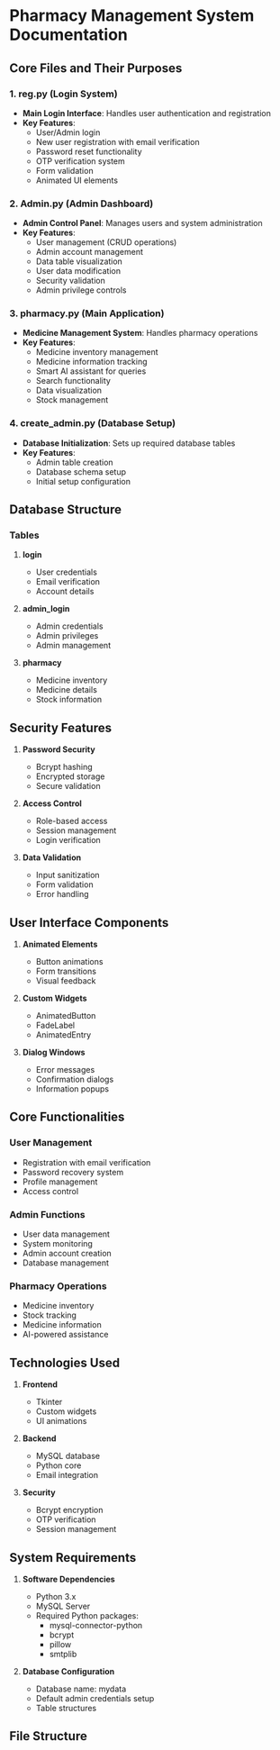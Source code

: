 # Pharmacy Management System Documentation

## Core Files and Their Purposes

### 1. reg.py (Login System)
- **Main Login Interface**: Handles user authentication and registration
- **Key Features**:
  - User/Admin login
  - New user registration with email verification
  - Password reset functionality
  - OTP verification system
  - Form validation
  - Animated UI elements

### 2. Admin.py (Admin Dashboard)
- **Admin Control Panel**: Manages users and system administration
- **Key Features**:
  - User management (CRUD operations)
  - Admin account management
  - Data table visualization
  - User data modification
  - Security validation
  - Admin privilege controls

### 3. pharmacy.py (Main Application)
- **Medicine Management System**: Handles pharmacy operations
- **Key Features**:
  - Medicine inventory management
  - Medicine information tracking
  - Smart AI assistant for queries
  - Search functionality
  - Data visualization
  - Stock management

### 4. create_admin.py (Database Setup)
- **Database Initialization**: Sets up required database tables
- **Key Features**:
  - Admin table creation
  - Database schema setup
  - Initial setup configuration

## Database Structure

### Tables
1. **login**
   - User credentials
   - Email verification
   - Account details

2. **admin_login**
   - Admin credentials
   - Admin privileges
   - Admin management

3. **pharmacy**
   - Medicine inventory
   - Medicine details
   - Stock information

## Security Features

1. **Password Security**
   - Bcrypt hashing
   - Encrypted storage
   - Secure validation

2. **Access Control**
   - Role-based access
   - Session management
   - Login verification

3. **Data Validation**
   - Input sanitization
   - Form validation
   - Error handling

## User Interface Components

1. **Animated Elements**
   - Button animations
   - Form transitions
   - Visual feedback

2. **Custom Widgets**
   - AnimatedButton
   - FadeLabel
   - AnimatedEntry

3. **Dialog Windows**
   - Error messages
   - Confirmation dialogs
   - Information popups

## Core Functionalities

### User Management
- Registration with email verification
- Password recovery system
- Profile management
- Access control

### Admin Functions
- User data management
- System monitoring
- Admin account creation
- Database management

### Pharmacy Operations
- Medicine inventory
- Stock tracking
- Medicine information
- AI-powered assistance

## Technologies Used

1. **Frontend**
   - Tkinter
   - Custom widgets
   - UI animations

2. **Backend**
   - MySQL database
   - Python core
   - Email integration

3. **Security**
   - Bcrypt encryption
   - OTP verification
   - Session management

## System Requirements

1. **Software Dependencies**
   - Python 3.x
   - MySQL Server
   - Required Python packages:
     - mysql-connector-python
     - bcrypt
     - pillow
     - smtplib

2. **Database Configuration**
   - Database name: mydata
   - Default admin credentials setup
   - Table structures

## File Structure